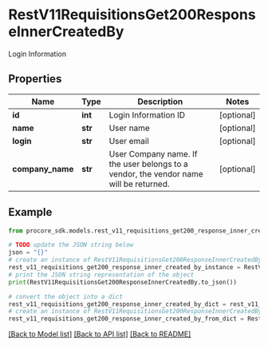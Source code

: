 # RestV11RequisitionsGet200ResponseInnerCreatedBy

Login Information

## Properties

Name | Type | Description | Notes
------------ | ------------- | ------------- | -------------
**id** | **int** | Login Information ID | [optional] 
**name** | **str** | User name | [optional] 
**login** | **str** | User email | [optional] 
**company_name** | **str** | User Company name. If the user belongs to a vendor, the vendor name will be returned. | [optional] 

## Example

```python
from procore_sdk.models.rest_v11_requisitions_get200_response_inner_created_by import RestV11RequisitionsGet200ResponseInnerCreatedBy

# TODO update the JSON string below
json = "{}"
# create an instance of RestV11RequisitionsGet200ResponseInnerCreatedBy from a JSON string
rest_v11_requisitions_get200_response_inner_created_by_instance = RestV11RequisitionsGet200ResponseInnerCreatedBy.from_json(json)
# print the JSON string representation of the object
print(RestV11RequisitionsGet200ResponseInnerCreatedBy.to_json())

# convert the object into a dict
rest_v11_requisitions_get200_response_inner_created_by_dict = rest_v11_requisitions_get200_response_inner_created_by_instance.to_dict()
# create an instance of RestV11RequisitionsGet200ResponseInnerCreatedBy from a dict
rest_v11_requisitions_get200_response_inner_created_by_from_dict = RestV11RequisitionsGet200ResponseInnerCreatedBy.from_dict(rest_v11_requisitions_get200_response_inner_created_by_dict)
```
[[Back to Model list]](../README.md#documentation-for-models) [[Back to API list]](../README.md#documentation-for-api-endpoints) [[Back to README]](../README.md)



